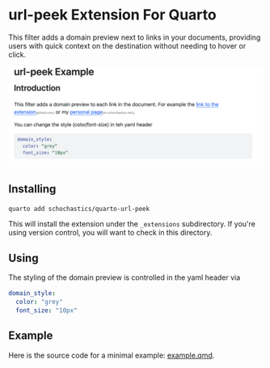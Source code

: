 # url-peek Extension For Quarto

This filter adds a domain preview next to links in your documents, providing users with quick context on the destination without needing to hover or click.

![](example.png)

## Installing


```bash
quarto add schochastics/quarto-url-peek
```

This will install the extension under the `_extensions` subdirectory.
If you're using version control, you will want to check in this directory.

## Using

The styling of the domain preview is controlled in the yaml header via 
```yaml
domain_style:
  color: "grey"
  font_size: "10px"
```

## Example

Here is the source code for a minimal example: [example.qmd](example.qmd).

